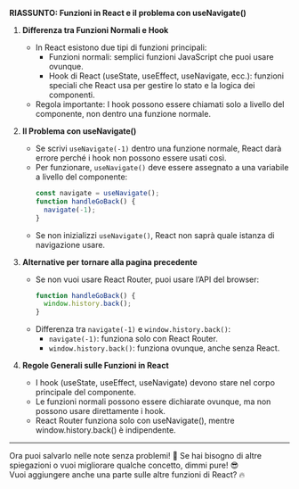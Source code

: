 **RIASSUNTO: Funzioni in React e il problema con useNavigate()**  

1. **Differenza tra Funzioni Normali e Hook**  
   - In React esistono due tipi di funzioni principali:  
     - Funzioni normali: semplici funzioni JavaScript che puoi usare ovunque.  
     - Hook di React (useState, useEffect, useNavigate, ecc.): funzioni speciali che React usa per gestire lo stato e la logica dei componenti.  
   - Regola importante: I hook possono essere chiamati solo a livello del componente, non dentro una funzione normale.  

2. **Il Problema con useNavigate()**  
   - Se scrivi `useNavigate(-1)` dentro una funzione normale, React darà errore perché i hook non possono essere usati così.  
   - Per funzionare, `useNavigate()` deve essere assegnato a una variabile a livello del componente:  
     ```jsx
     const navigate = useNavigate();  
     function handleGoBack() {  
       navigate(-1);  
     }
     ```  
   - Se non inizializzi `useNavigate()`, React non saprà quale istanza di navigazione usare.  

3. **Alternative per tornare alla pagina precedente**  
   - Se non vuoi usare React Router, puoi usare l’API del browser:  
     ```jsx
     function handleGoBack() {  
       window.history.back();  
     }
     ```  
   - Differenza tra `navigate(-1)` e `window.history.back()`:  
     - `navigate(-1)`: funziona solo con React Router.  
     - `window.history.back()`: funziona ovunque, anche senza React.  

4. **Regole Generali sulle Funzioni in React**  
   - I hook (useState, useEffect, useNavigate) devono stare nel corpo principale del componente.  
   - Le funzioni normali possono essere dichiarate ovunque, ma non possono usare direttamente i hook.  
   - React Router funziona solo con useNavigate(), mentre window.history.back() è indipendente.  

---

Ora puoi salvarlo nelle note senza problemi! 🚀 Se hai bisogno di altre spiegazioni o vuoi migliorare qualche concetto, dimmi pure! 😎  
Vuoi aggiungere anche una parte sulle altre funzioni di React? 🔥